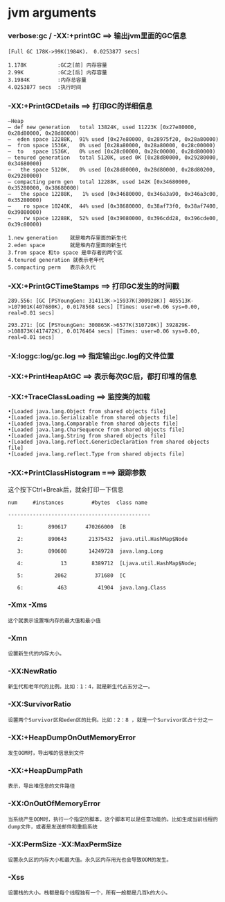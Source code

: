 # jvm arguments 

### verbose:gc / -XX:+printGC ==> 输出jvm里面的GC信息
```
[Full GC 178K->99K(1984K)， 0.0253877 secs]

1.178K          :GC之[前] 内存容量
2.99K           :GC之[后] 内存容量
3.1984K         :内存总容量
4.0253877 secs  :执行时间
``` 

### -XX:+PrintGCDetails ==> 打印GC的详细信息

```
–Heap
– def new generation   total 13824K, used 11223K [0x27e80000, 0x28d80000, 0x28d80000)
–  eden space 12288K,  91% used [0x27e80000, 0x28975f20, 0x28a80000)
–  from space 1536K,   0% used [0x28a80000, 0x28a80000, 0x28c00000)
–  to   space 1536K,   0% used [0x28c00000, 0x28c00000, 0x28d80000)
– tenured generation   total 5120K, used 0K [0x28d80000, 0x29280000, 0x34680000)
–   the space 5120K,   0% used [0x28d80000, 0x28d80000, 0x28d80200, 0x29280000)
– compacting perm gen  total 12288K, used 142K [0x34680000, 0x35280000, 0x38680000)
–   the space 12288K,   1% used [0x34680000, 0x346a3a90, 0x346a3c00, 0x35280000)
–    ro space 10240K,  44% used [0x38680000, 0x38af73f0, 0x38af7400, 0x39080000)
–    rw space 12288K,  52% used [0x39080000, 0x396cdd28, 0x396cde00, 0x39c80000)

1.new generation    就是堆内存里面的新生代
2.eden space        就是堆内存里面的新生代
3.from space 和to space 是幸存者的两个区
4.tenured generation 就表示老年代
5.compacting perm   表示永久代
```

### -XX:+PrintGCTimeStamps ==> 打印GC发生的时间戳
```
289.556: [GC [PSYoungGen: 314113K->15937K(300928K)] 405513K->107901K(407680K), 0.0178568 secs] [Times: user=0.06 sys=0.00, real=0.01 secs] 

293.271: [GC [PSYoungGen: 300865K->6577K(310720K)] 392829K->108873K(417472K), 0.0176464 secs] [Times: user=0.06 sys=0.00, real=0.01 secs]
```

### -X:loggc:log/gc.log ==> 指定输出gc.log的文件位置
### -XX:+PrintHeapAtGC  ==> 表示每次GC后，都打印堆的信息
### -XX:+TraceClassLoading ==> 监控类的加载
```
•[Loaded java.lang.Object from shared objects file]
•[Loaded java.io.Serializable from shared objects file]
•[Loaded java.lang.Comparable from shared objects file]
•[Loaded java.lang.CharSequence from shared objects file]
•[Loaded java.lang.String from shared objects file]
•[Loaded java.lang.reflect.GenericDeclaration from shared objects file]
•[Loaded java.lang.reflect.Type from shared objects file]
```

### -XX:+PrintClassHistogram ===> 跟踪参数
这个按下Ctrl+Break后，就会打印一下信息
```
num     #instances         #bytes  class name

----------------------------------------------

   1:        890617      470266000  [B

   2:        890643       21375432  java.util.HashMap$Node

   3:        890608       14249728  java.lang.Long

   4:            13        8389712  [Ljava.util.HashMap$Node;

   5:          2062         371680  [C

   6:           463          41904  java.lang.Class
```

### -Xmx -Xms
    这个就表示设置堆内存的最大值和最小值

### -Xmn
    设置新生代的内存大小。

### -XX:NewRatio
    新生代和老年代的比例。比如：1：4，就是新生代占五分之一。

### -XX:SurvivorRatio        
    设置两个Survivor区和eden区的比例。比如：2：8 ，就是一个Survivor区占十分之一

### -XX:+HeapDumpOnOutMemoryError
    发生OOM时，导出堆的信息到文件

### -XX:+HeapDumpPath   
    表示，导出堆信息的文件路径

### -XX:OnOutOfMemoryError
    当系统产生OOM时，执行一个指定的脚本，这个脚本可以是任意功能的。比如生成当前线程的dump文件，或者是发送邮件和重启系统

### -XX:PermSize -XX:MaxPermSize
    设置永久区的内存大小和最大值。永久区内存用光也会导致OOM的发生。

### -Xss 
    设置栈的大小。栈都是每个线程独有一个，所有一般都是几百k的大小。   